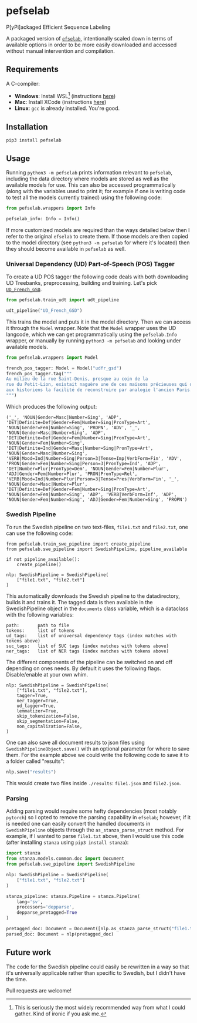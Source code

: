 # pefselab

P[yPi]ackaged Efficient Sequence Labeling

A packaged version of [`efselab`](https://github.com/robertostling/efselab),
intentionally scaled down in terms of available options in order to be more
easily downloaded and accessed without manual intervention and compilation.

## Requirements

A C-compiler:

- **Windows**: Install WSL[^1] (instructions [here](https://learn.microsoft.com/en-us/windows/wsl/install))
- **Mac**: Install XCode  (instructions [here](https://developer.apple.com/support/xcode/))
- **Linux**: `gcc` is already installed. You're good.

[^1]: This is seriously the most widely recommended way from what I could gather.
      Kind of ironic if you ask me.

## Installation

`pip3 install pefselab`

## Usage

Running `python3 -m pefselab` prints information relevant to `pefselab`,
including the data directory where models are stored as well as the available
models for use. This can also be accessed programmatically (along with the
variables used to print it; for example if one is writing code to test all the
models currently trained) using the following code:

```python
from pefselab.wrappers import Info

pefselab_info: Info = Info()
```

If more customized models are required than the ways detailed below then I
refer to the original `efselab` to create them. If those models are then copied
to the model directory (see `python3 -m pefselab` for where it's located) then
they should become available in `pefselab` as well.

### Universal Dependency (UD) Part-of-Speech (POS) Tagger

To create a UD POS tagger the following code deals with both downloading UD
Treebanks, preprocessing, building and training. Let's pick
[`UD_French_GSD`](https://universaldependencies.org/treebanks/fr_gsd/).

```python
from pefselab.train_udt import udt_pipeline

udt_pipeline("UD_French_GSD")
```

This trains the model and puts it in the model directory. Then we can access it
through the `Model` wrapper. Note that the `Model` wrapper uses the UD
langcode, which we can get programmatically using the `pefselab.Info` wrapper,
or manually by running `python3 -m pefselab` and looking under available
models.

```python
from pefselab.wrappers import Model

french_pos_tagger: Model = Model("udfr_gsd")
french_pos_tagger.tag("""
Au milieu de la rue Saint-Denis, presque au coin de la
rue du Petit-Lion, existait naguère une de ces maisons précieuses qui donnent
aux historiens la facilité de reconstruire par analogie l'ancien Paris.
""")
```

Which produces the following output:

```
('_', 'NOUN|Gender=Masc|Number=Sing', 'ADP',
'DET|Definite=Def|Gender=Fem|Number=Sing|PronType=Art',
'NOUN|Gender=Fem|Number=Sing', 'PROPN', 'ADV', '_',
'NOUN|Gender=Masc|Number=Sing', 'ADP',
'DET|Definite=Def|Gender=Fem|Number=Sing|PronType=Art',
'NOUN|Gender=Fem|Number=Sing',
'DET|Definite=Ind|Gender=Masc|Number=Sing|PronType=Art',
'NOUN|Gender=Masc|Number=Sing',
'VERB|Mood=Ind|Number=Sing|Person=3|Tense=Imp|VerbForm=Fin', 'ADV',
'PRON|Gender=Fem|Number=Sing|Person=3|PronType=Ind', 'ADP',
'DET|Number=Plur|PronType=Dem', 'NOUN|Gender=Fem|Number=Plur',
'ADJ|Gender=Fem|Number=Plur', 'PRON|PronType=Rel',
'VERB|Mood=Ind|Number=Plur|Person=3|Tense=Pres|VerbForm=Fin', '_',
'NOUN|Gender=Masc|Number=Plur',
'DET|Definite=Def|Gender=Fem|Number=Sing|PronType=Art',
'NOUN|Gender=Fem|Number=Sing', 'ADP', 'VERB|VerbForm=Inf', 'ADP',
'NOUN|Gender=Fem|Number=Sing', 'ADJ|Gender=Fem|Number=Sing', 'PROPN')
```

### Swedish Pipeline

To run the Swedish pipeline on two text-files, `file1.txt` and `file2.txt`, one
can use the following code:

```
from pefselab.train_swe_pipeline import create_pipeline
from pefselab.swe_pipeline import SwedishPipeline, pipeline_available

if not pipeline_available():
    create_pipeline()

nlp: SwedishPipeline = SwedishPipeline(
    ["file1.txt", "file2.txt"]
)
```

This automatically downloads the Swedish pipeline to the datadirectory, builds
it and trains it. The tagged data is then available in the SwedishPipeline
object in the `documents` class variable, which is a dataclass with the
following variables:

```
path:       path to file
tokens:     list of tokens
ud_tags:    list of universal dependency tags (index matches with tokens above)
suc_tags:   list of SUC tags (index matches with tokens above)
ner_tags:   list of NER tags (index matches with tokens above)
```

The different components of the pipeline can be switched on and off depending
on ones needs. By default it uses the following flags. Disable/enable at your
own whim.

```
nlp: SwedishPipeline = SwedishPipeline(
    ["file1.txt", "file2.txt"],
    tagger=True,
    ner_tagger=True,
    ud_tagger=True,
    lemmatizer=True,
    skip_tokenization=False,
    skip_segmentation=False,
    non_capitalization=False,
)
```

One can also save all document results to json files using
`SwedishPipelineObject.save()` with an optional parameter for where to save
them. For the example above we could write the following code to save it to a
folder called "results":

```python
nlp.save("results")
```

This would create two files inside `./results`: `file1.json` and `file2.json`.

### Parsing

Adding parsing would require some hefty dependencies (most notably `pytorch`)
so I opted to remove the parsing capability in `efselab`; however, if it is
needed one can easily convert the handled documents in `SwedishPipeline`
objects through the `as_stanza_parse_struct` method. For example, if I wanted
to parse `file1.txt` above, then I would use this code (after installing
`stanza` using `pip3 install stanza`):

```python
import stanza
from stanza.models.common.doc import Document
from pefselab.swe_pipeline import SwedishPipeline

nlp: SwedishPipeline = SwedishPipeline(
    ["file1.txt", "file2.txt"]
)

stanza_pipeline: stanza.Pipeline = stanza.Pipeline(
    lang='sv',
    processors='depparse',
    depparse_pretagged=True
)

pretagged_doc: Document = Document([nlp.as_stanza_parse_struct("file1.txt")])
parsed_doc: Document = nlp(pretagged_doc)
```

## Future work

The code for the Swedish pipeline could easily be rewritten in a way so that
it's universally applicable rather than specific to Swedish, but I didn't have
the time.

Pull requests are welcome!
